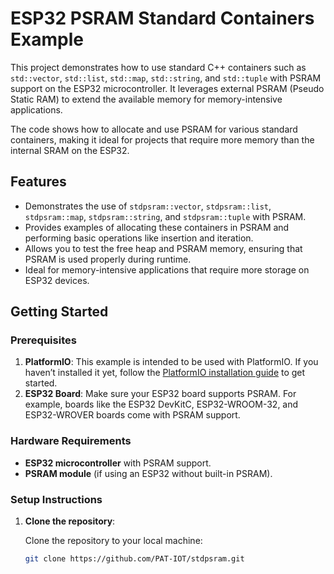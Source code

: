 # ESP32 PSRAM Standard Containers Example

This project demonstrates how to use standard C++ containers such as `std::vector`, `std::list`, `std::map`, `std::string`, and `std::tuple` with PSRAM support on the ESP32 microcontroller. It leverages external PSRAM (Pseudo Static RAM) to extend the available memory for memory-intensive applications.

The code shows how to allocate and use PSRAM for various standard containers, making it ideal for projects that require more memory than the internal SRAM on the ESP32.

## Features

- Demonstrates the use of `stdpsram::vector`, `stdpsram::list`, `stdpsram::map`, `stdpsram::string`, and `stdpsram::tuple` with PSRAM.
- Provides examples of allocating these containers in PSRAM and performing basic operations like insertion and iteration.
- Allows you to test the free heap and PSRAM memory, ensuring that PSRAM is used properly during runtime.
- Ideal for memory-intensive applications that require more storage on ESP32 devices.

## Getting Started

### Prerequisites

1. **PlatformIO**: This example is intended to be used with PlatformIO. If you haven’t installed it yet, follow the [PlatformIO installation guide](https://platformio.org/install) to get started.
2. **ESP32 Board**: Make sure your ESP32 board supports PSRAM. For example, boards like the ESP32 DevKitC, ESP32-WROOM-32, and ESP32-WROVER boards come with PSRAM support.

### Hardware Requirements

- **ESP32 microcontroller** with PSRAM support.
- **PSRAM module** (if using an ESP32 without built-in PSRAM).

### Setup Instructions

1. **Clone the repository**:

   Clone the repository to your local machine:

   ```bash
   git clone https://github.com/PAT-IOT/stdpsram.git
